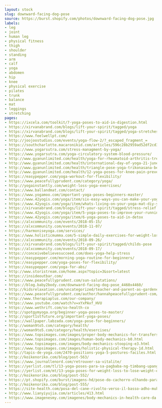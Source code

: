 ```yaml
---
layout: stock
slug: downward-facing-dog-pose
source: https://burst.shopify.com/photos/downward-facing-dog-pose.jpg
labels:
- leg
- joint
- human leg
- physical fitness
- thigh
- shoulder
- standing
- arm
- calf
- yoga
- abdomen
- hip
- knee
- physical exercise
- pilates
- trunk
- balance
- mat
- leggings
- stretching
pages:
- https://ixcela.com/toolkit/7-yoga-poses-to-aid-in-digestion.html
- https://xirvanabrand.com/blogs/lift-your-spirit/tagged/yoga
- https://xirvanabrand.com/blogs/lift-your-spirit/tagged/yoga-stretches
- https://www.feelwellpt.com/
- http://joojoostudios.com/events/yoga-flow-2/?_escaped_fragment_=
- https://southcharlotte.macaronikid.com/articles/596c28b2959ad52df2cd3c2a/9-yoga-moves-your-kids-need-to-improve-flexibility-and-avoid-injury
- https://www.yogarsutra.com/stress-managment-by-yoga/
- https://www.yogarsutra.com/yoga-circulatory-system-blood-pressure/
- http://www.gyanunlimited.com/health/yoga-for-rheumatoid-arthritis-treatment/8091/
- http://www.gyanunlimited.com/health/international-day-of-yoga-21-june-celebration/11507/
- http://www.gyanunlimited.com/health/triangle-pose-yoga-trikonasana-benefits-for-weight-loss-obesity/9039/
- http://www.gyanunlimited.com/health/12-yoga-poses-for-knee-pain-prevention-and-relief/9213/
- https://easypepper.com/yoga-workout-for-flexibility/
- https://www.peacefullyprudent.com/category/yoga/
- http://yogainstantly.com/weight-loss-yoga-exercises/
- https://www.ballandmat.com/contact/
- https://www.yogamoo.com/important-yoga-poses-beginners-master/
- https://www.42yogis.com/yoga/item/six-easy-ways-you-can-make-your-yoga-routine-more-meaningful
- https://www.42yogis.com/yoga/item/whats-living-on-your-yoga-mat-diy-yoga-mat-cleaner
- https://xirvanabrand.com/blogs/lift-your-spirit/tagged/stress-relief
- https://www.42yogis.com/yoga/item/5-yoga-poses-to-improve-your-running
- https://www.42yogis.com/yoga/item/6-yoga-poses-to-aid-in-detox
- https://alxcommunity.com/events/2018-05-15/
- https://alxcommunity.com/events/2018-11-07/
- https://harmoniseyoga.com/services/
- https://www.holisticmumma.com/5-simple-daily-exercises-for-weight-loss-anti-aging-and-wellbeing/
- https://alxcommunity.com/events/2018-09-26/
- https://xirvanabrand.com/blogs/lift-your-spirit/tagged/childs-pose
- https://alxcommunity.com/events/2018-09-17/
- https://conceivebelievesucceed.com/does-yoga-help-stress
- https://easypepper.com/morning-yoga-routine-for-beginners/
- https://easypepper.com/yoga-poses-for-flexibility/
- https://easypepper.com/yoga-for-abs/
- http://www.storistream.com/home.aspx?topic=3&sort=latest
- https://insideoutbar.com/
- https://www.peacefullyprudent.com/sun-salutations/
- https://blog.baby2body.com/downward-facing-dog-pose_4460x4460/
- http://kidsrelaxation.com/uncategorized/teacher-and-parent-as-gardener/
- https://www.peacefullyprudent.com/author/hannahpeacefullyprudent-com/
- http://www.therapiaplus.com/our-company/
- https://www.youtube.com/watch?v=xYxPAxf_HVU
- https://www.wethrift.com/so-health-co
- http://spotgymyoga.org/beginner-yoga-poses-to-master/
- http://sport1stfuture.org/important-yoga-poses/
- https://wallpaper.labzada.com/yoga-pose-for-beginners/
- http://woman9to5.com/category/health/
- http://woman9to5.com/category/health/esercises/
- https://www.topsimages.com/images/proper-body-mechanics-for-transfers-22.html
- https://www.topsimages.com/images/human-body-mechanics-b0.html
- https://www.topsimages.com/images/body-mechanics-stooping-e3.html
- https://www.topsimages.com/images/holistic-physical-therapy-1d.html
- http://tapis-de-yoga.com/2470-positions-yoga-5-postures-faciles.html
- http://koikenoriko.com/blog/post-563/
- https://www.journallenord.com/retrouver-sa-vitalite/
- https://yerlist.com/tl/13-yoga-poses-para-sa-pagbaba-ng-timbang-upang-mawala-ang-timbang-mabilis/
- https://yerlist.com/mt/13-yoga-poses-for-weight-loss-to-lose-weight-quickly/
- http://koikenoriko.com/blog/post-552/
- https://pt.shopify.com/burst/imagens-hd/pose-do-cachorro-olhando-para-baixo
- http://koikenoriko.com/blog/post-555/
- https://site-health.com/posa-del-cane-rivolto-verso-il-basso-adho-mukh-svanasana-passaggi-precauzioni-per-i-benefici/
- http://www.lianyiyujia.com/articles/413.html
- https://www.imagenesmy.com/imagenes/body-mechanics-in-health-care-da.html
---
```

